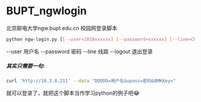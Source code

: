 # BUPT_ngwlogin
北京邮电大学ngw.bupt.edu.cn 校园网登录脚本

```bash
python ngw-login.py [[--user=2018xxxxxx] [--password=xxxxxx] [--line=CUC-BRAS] [--logout=True [--old=True]] ]
```
--user        用户名
--password    密码
--line        线路
--logout      退出登录

##### 其实只需要一句:
```bash
curl 'http://10.3.8.211' --data "DDDDD=用户名&upass=密码&0MKKey="
```
就可以登录了，就把这个脚本当作学习python的例子吧😂
